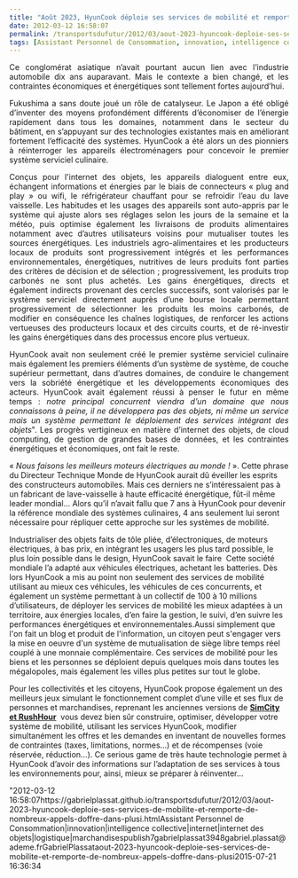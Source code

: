 ```yaml
---
title: "Août 2023, HyunCook déploie ses services de mobilité et remporte de nombreux appels d’offre dans plusieurs mégalopoles."
date: 2012-03-12 16:58:07
permalink: /transportsdufutur/2012/03/aout-2023-hyuncook-deploie-ses-services-de-mobilite-et-remporte-de-nombreux-appels-doffre-dans-plusi.html
tags: [Assistant Personnel de Consommation, innovation, intelligence collective, internet, internet des objets, logistique, marchandises]
---
```


<p style="text-align: justify">Ce conglomérat asiatique n’avait pourtant aucun lien avec l’industrie automobile dix ans auparavant. Mais le contexte a bien changé, et les contraintes économiques et énergétiques sont tellement fortes aujourd’hui.</p> <p style="text-align: justify">Fukushima a sans doute joué un rôle de catalyseur. Le Japon a été obligé d’inventer des moyens profondément différents d’économiser de l’énergie rapidement dans tous les domaines, notamment dans le secteur du bâtiment, en s’appuyant sur des technologies existantes mais en améliorant fortement l’efficacité des systèmes. HyunCook a été alors un des pionniers à réinterroger les appareils électroménagers pour concevoir le premier système serviciel culinaire. </p>  <!--more-->   <p style="text-align: justify">Conçus pour l'internet des objets, les appareils dialoguent entre eux, échangent informations et énergies par le biais de connecteurs « plug and play » ou wifi, le réfrigérateur chauffant pour se refroidir l’eau du lave vaisselle. Les habitudes et les usages des appareils sont auto-appris par le système qui ajuste alors ses réglages selon les jours de la semaine et la météo, puis optimise également les livraisons de produits alimentaires notamment avec d’autres utilisateurs voisins pour mutualiser toutes les sources énergétiques. Les industriels agro-alimentaires et les producteurs locaux de produits sont progressivement intégrés et les performances environnementales, énergétiques, nutritives de leurs produits font parties des critères de décision et de sélection ; progressivement, les produits trop carbonés ne sont plus achetés. Les gains énergétiques, directs et également indirects provenant des cercles successifs, sont valorisés par le système serviciel directement auprès d’une bourse locale permettant progressivement de sélectionner les produits les moins carbonés, de modifier en conséquence les chaînes logistiques, de renforcer les actions vertueuses des producteurs locaux et des circuits courts, et de ré-investir les gains énergétiques dans des processus encore plus vertueux.</p> <p style="text-align: justify">HyunCook avait non seulement créé le premier système serviciel culinaire mais également les premiers éléments d’un système de système, de couche supérieur permettant, dans d’autres domaines, de conduire le changement vers la sobriété énergétique et les développements économiques des acteurs. HyunCook avait également réussi à penser le futur en même temps : <em>notre principal concurrent viendra d’un domaine que nous connaissons à peine, il ne développera pas des objets, ni même un service mais un système permettant le déploiement des services intégrant des objets</em>". Les progrès vertigineux en matière d’internet des objets, de cloud computing, de gestion de grandes bases de données, et les contraintes énergétiques et économiques, ont fait le reste.</p> <p style=""text-align: justify"">« <em>Nous faisons les meilleurs moteurs électriques au monde !</em> ». Cette phrase du Directeur Technique Monde de HyunCook aurait dû éveiller les esprits des constructeurs automobiles. Mais ces derniers ne s’intéressaient pas à un fabricant de lave-vaisselle à haute efficacité énergétique, fût-il même leader mondial… Alors qu’il n’avait fallu que 7 ans à HyunCook pour devenir la référence mondiale des systèmes culinaires, 4 ans seulement lui seront nécessaire pour répliquer cette approche sur les systèmes de mobilité.</p> <p style=""text-align: justify"">Industrialiser des objets faits de tôle pliée, d’électroniques, de moteurs électriques, à bas prix, en intégrant les usagers les plus tard possible, le plus loin possible dans le design, HyunCook savait le faire  Cette société mondiale l’a adapté aux véhicules électriques, achetant les batteries. Dès lors HyunCook a mis au point non seulement des services de mobilité utilisant au mieux ces véhicules, les véhicules de ces concurrents, et également un système permettant à un collectif de 100 à 10 millions d’utilisateurs, de déployer les services de mobilité les mieux adaptées à un territoire, aux énergies locales, d’en faire la gestion, le suivi, d’en suivre les performances énergétiques et environnementales.Aussi simplement que l'on fait un blog et produit de l'information, un citoyen peut s'engager vers la mise en oeuvre d'un système de mutualisation de siège libre temps réel couplé à une monnaie complémentaire. Ces services de mobilité pour les biens et les personnes se déploient depuis quelques mois dans toutes les mégalopoles, mais également les villes plus petites sur tout le globe.</p> <p style=""text-align: justify"">Pour les collectivités et les citoyens, HyunCook propose également un des meilleurs jeux simulant le fonctionnement complet d’une ville et ses flux de personnes et marchandises, reprenant les anciennes versions de <a href=""http://fr.wikipedia.org/wiki/SimCity_4:_Rush_Hour"" target=""_blank""><strong>SimCity et RushHour</strong></a>  vous devez bien sûr construire, optimiser, développer votre système de mobilité, utilisant les services HyunCook, modifier simultanément les offres et les demandes en inventant de nouvelles formes de contraintes (taxes, limitations, normes…) et de récompenses (voie réservée, réduction…). Ce serious game de très haute technologie permet à HyunCook d’avoir des informations sur l’adaptation de ses services à tous les environnements pour, ainsi, mieux se préparer à réinventer…</p>"2012-03-12 16:58:07https://gabrielplassat.github.io/transportsdufutur/2012/03/aout-2023-hyuncook-deploie-ses-services-de-mobilite-et-remporte-de-nombreux-appels-doffre-dans-plusi.htmlAssistant Personnel de Consommation|innovation|intelligence collective|internet|internet des objets|logistique|marchandisespublish7gabrielplassat3948gabriel.plassat@ademe.frGabrielPlassataout-2023-hyuncook-deploie-ses-services-de-mobilite-et-remporte-de-nombreux-appels-doffre-dans-plusi2015-07-21 16:36:34
